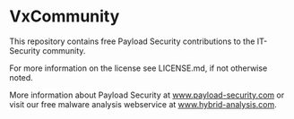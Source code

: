 # VxCommunity
This repository contains free Payload Security contributions to the IT-Security community.

For more information on the license see LICENSE.md, if not otherwise noted.

More information about Payload Security at www.payload-security.com or visit our free malware analysis webservice at www.hybrid-analysis.com.
